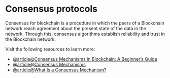 # Consensus protocols

Consensus for blockchain is a procedure in which the peers of a Blockchain network reach agreement about the present state of the data in the network. Through this, consensus algorithms establish reliability and trust in the Blockchain network.

Visit the following resources to learn more:

- [@article@Consensus Mechanisms in Blockchain: A Beginner’s Guide](https://crypto.com/university/consensus-mechanisms-explained)
- [@article@Consensus Mechanisms](https://ethereum.org/en/developers/docs/consensus-mechanisms/)
- [@article@What Is a Consensus Mechanism?](https://www.coindesk.com/learn/what-is-a-consensus-mechanism/)
